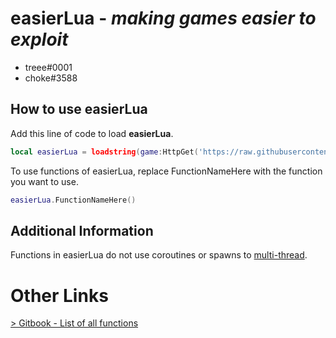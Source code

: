 # easierLua - *making games easier to exploit*
- treee#0001
- choke#3588

## How to use easierLua
Add this line of code to load **easierLua**.
```lua
local easierLua = loadstring(game:HttpGet('https://raw.githubusercontent.com/choke-dev/easierlua/main/EasierLua.lua'))()
```
To use functions of easierLua, replace FunctionNameHere with the function you want to use.
```lua
easierLua.FunctionNameHere()
```

## Additional Information
Functions in easierLua do not use coroutines or spawns to [multi-thread](https://devforum.roblox.com/t/help-with-understanding-threads-and-multithreading/700243).

# Other Links
[> Gitbook - List of all functions](https://treee.gitbook.io/easierlua/)
